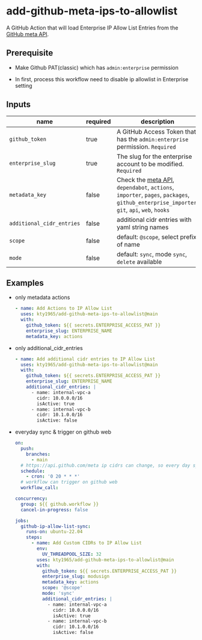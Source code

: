 # add-github-meta-ips-to-allowlist

A GitHub Action that will load Enterprise IP Allow List Entries from the [GitHub meta API](https://api.github.com/meta).

## Prerequisite

- Make Github PAT(classic) which has `admin:enterprise` permission

- In first, process this workflow need to disable ip allowlist in Enterprise setting

## Inputs

| name                      | required | description                                                                                                                                                             |
| ------------------------- | -------- | ----------------------------------------------------------------------------------------------------------------------------------------------------------------------- |
| `github_token`            | true     | A GitHub Access Token that has the `admin:enterprise` permission. `Required`                                                                                            |
| `enterprise_slug`         | true     | The slug for the enterprise account to be modified. `Required`                                                                                                          |
| `metadata_key`            | false    | Check the [meta API](https://api.github.com/meta), `dependabot`, `actions`, `importer`, `pages`, `packages`, `github_enterprise_importer`, `git`, `api`, `web`, `hooks` |
| `additional_cidr_entries` | false    | additional cidr entries with yaml string names                                                                                                                          |
| `scope`                   | false    | default: `@scope`, select prefix of name                                                                                                                                |
| `mode`                    | false    | default: `sync`, mode `sync`, `delete` available                                                                                                                        |

## Examples

- only metadata actions

  ```yaml
  - name: Add Actions to IP Allow List
    uses: kty1965/add-github-meta-ips-to-allowlist@main
    with:
      github_token: ${{ secrets.ENTERPRISE_ACCESS_PAT }}
      enterprise_slug: ENTERPRISE_NAME
      metadata_key: actions
  ```

- only additional_cidr_entries

  ```yaml
  - name: Add additional cidr entries to IP Allow List
    uses: kty1965/add-github-meta-ips-to-allowlist@main
    with:
      github_token: ${{ secrets.ENTERPRISE_ACCESS_PAT }}
      enterprise_slug: ENTERPRISE_NAME
      additional_cidr_entries: |
        - name: internal-vpc-a
          cidr: 10.0.0.0/16
          isActive: true
        - name: internal-vpc-b
          cidr: 10.1.0.0/16
          isActive: false
  ```

- everyday sync & trigger on github web

  ```yaml
  on:
    push:
      branches:
        - main
    # https://api.github.com/meta ip cidrs can change, so every day sync
    schedule:
      - cron: '0 20 * * *'
    # workflow can trigger on github web
    workflow_call:

  concurrency:
    group: ${{ github.workflow }}
    cancel-in-progress: false

  jobs:
    github-ip-allow-list-sync:
      runs-on: ubuntu-22.04
      steps:
        - name: Add Custom CIDRs to IP Allow List
          env:
            UV_THREADPOOL_SIZE: 32
          uses: kty1965/add-github-meta-ips-to-allowlist@main
          with:
            github_token: ${{ secrets.ENTERPRISE_ACCESS_PAT }}
            enterprise_slug: modusign
            metadata_key: actions
            scope: '@scope'
            mode: 'sync'
            additional_cidr_entries: |
              - name: internal-vpc-a
                cidr: 10.0.0.0/16
                isActive: true
              - name: internal-vpc-b
                cidr: 10.1.0.0/16
                isActive: false
  ```
